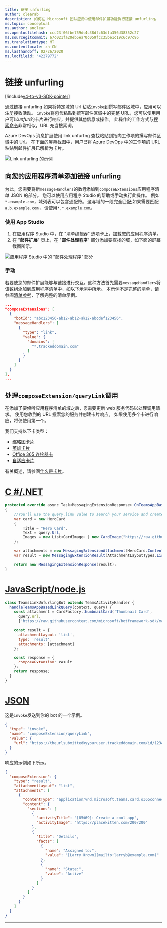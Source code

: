 ```yaml
---
title: 链接 unfurling
author: clearab
description: 如何在 Microsoft 团队应用中使用邮件扩展功能执行链接 unfurling。
ms.topic: conceptual
ms.author: anclear
ms.openlocfilehash: ccc23f06fbe759dc4c38dfc63dfa356d38352c27
ms.sourcegitcommit: 67c021fa20eb5ea70c059fcc35be1c19c6c97c95
ms.translationtype: MT
ms.contentlocale: zh-CN
ms.lasthandoff: 02/26/2020
ms.locfileid: "42279772"
---
```

# <a name="link-unfurling"></a>链接 unfurling

[!include[v4-to-v3-SDK-pointer](~/includes/v4-to-v3-pointer-me.md)]

通过链接 unfurling 如果将特定域的 Url 粘贴`invoke`到撰写邮件区域中，应用可以注册接收活动。 `invoke`将包含粘贴到撰写邮件区域中的完整 URL，您可以使用用户可以*unfurl*的卡片进行响应，并提供其他信息或操作。 此操作的工作方式与[搜索命令](~/messaging-extensions/how-to/search-commands/define-search-command.md)非常相似，URL 充当搜索词。

Azure DevOps 消息扩展使用 link unfurling 查找粘贴到指向工作项的撰写邮件区域中的 Url。 在下面的屏幕截图中，用户已将 Azure DevOps 中的工作项的 URL 粘贴到邮件扩展已解析为卡片。

![Link unfurling 的示例](~/assets/images/compose-extensions/messagingextensions_linkunfurling.png)

## <a name="add-link-unfurling-to-your-app-manifest"></a>向您的应用程序清单添加链接 unfurling

为此，您需要将新`messageHandlers`的数组添加到`composeExtensions`应用程序清单 JSON 的部分。 您可以使用应用程序 Studio 的帮助或手动执行此操作。 例如`*.example.com`，域列表可以包含通配符。 这与域的一段完全匹配;如果需要匹配`a.b.example.com` ，请使用`*.*.example.com`。

### <a name="using-app-studio"></a>使用 App Studio

1. 在应用程序 Studio 中，在 "清单编辑器" 选项卡上，加载您的应用程序清单。
1. 在 "**邮件扩展**" 页上，在 "**邮件处理程序**" 部分添加要查找的域，如下面的屏幕截图所示。

![应用程序 Studio 中的 "邮件处理程序" 部分](~/assets/images/link-unfurling.png)

### <a name="manually"></a>手动

若要使您的邮件扩展能够与链接进行交互，这种方法首先需要`messageHandlers`将该数组添加到应用程序清单中，如以下示例中所示。 本示例不是完整的清单，请参阅[清单参考](~/resources/schema/manifest-schema.md)，了解完整的清单示例。

```json
...
"composeExtensions": [
  {
    "botId": "abc123456-ab12-ab12-ab12-abcdef123456",
    "messageHandlers": [
      {
        "type": "link",
        "value": {
          "domains": [
            "*.trackeddomain.com"
          ]
        }
      }
    ]
  }
],
...
```

## <a name="handle-the-composeextensionquerylink-invoke"></a>处理`composeExtension/queryLink`调用

在添加了要侦听应用程序清单的域之后，您需要更新 web 服务代码以处理调用请求。 使用您收到的 URL 搜索您的服务并创建卡片响应。 如果使用多个卡进行响应，将仅使用第一个。

我们支持以下卡类型：

* [缩略图卡片](~/task-modules-and-cards/cards/cards-reference.md#thumbnail-card)
* [英雄卡片](~/task-modules-and-cards/cards/cards-reference.md#hero-card)
* [Office 365 连接器卡](~/task-modules-and-cards/cards/cards-reference.md#office-365-connector-card)
* [自适应卡片](~/task-modules-and-cards/cards/cards-reference.md#adaptive-card)

有关概述，请参阅[什么是卡片](~/task-modules-and-cards/what-are-cards.md)。

# <a name="cnet"></a>[C #/.NET](#tab/dotnet)

```csharp
protected override async Task<MessagingExtensionResponse> OnTeamsAppBasedLinkQueryAsync(ITurnContext<IInvokeActivity> turnContext, AppBasedLinkQuery query, CancellationToken cancellationToken)
{
    //You'll use the query.link value to search your service and create a card response
    var card = new HeroCard
    {
        Title = "Hero Card",
        Text = query.Url,
        Images = new List<CardImage> { new CardImage("https://raw.githubusercontent.com/microsoft/botframework-sdk/master/icon.png") },
    };

    var attachments = new MessagingExtensionAttachment(HeroCard.ContentType, null, card);
    var result = new MessagingExtensionResult(AttachmentLayoutTypes.List, "result", new[] { attachments }, null, "test unfurl");

    return new MessagingExtensionResponse(result);
}
```

# <a name="javascriptnodejs"></a>[JavaScript/node.js](#tab/javascript)

```javascript
class TeamsLinkUnfurlingBot extends TeamsActivityHandler {
  handleTeamsAppBasedLinkQuery(context, query) {
    const attachment = CardFactory.thumbnailCard('Thumbnail Card',
      query.url,
      ['https://raw.githubusercontent.com/microsoft/botframework-sdk/master/icon.png']);

    const result = {
      attachmentLayout: 'list',
      type: 'result',
      attachments: [attachment]
    };

    const response = {
      composeExtension: result
    };
    return response;
  }
}
```

# <a name="json"></a>[JSON](#tab/json)

这是`invoke`发送到你的 bot 的一个示例。

```json
{
  "type": "invoke",
  "name": "composeExtension/queryLink",
  "value": {
    "url": "https://theurlsubmittedbyyouruser.trackeddomain.com/id/1234"
  }
}
```

响应的示例如下所示。

```json
{
  "composeExtension": {
    "type": "result",
    "attachmentLayout": "list",
    "attachments": [
      {
        "contentType": "application/vnd.microsoft.teams.card.o365connector",
        "content": {
          "sections": [
            {
              "activityTitle": "[85069]: Create a cool app",
              "activityImage": "https://placekitten.com/200/200"
            },
            {
              "title": "Details",
              "facts": [
                {
                  "name": "Assigned to:",
                  "value": "[Larry Brown](mailto:larryb@example.com)"
                },
                {
                  "name": "State:",
                  "value": "Active"
                }
              ]
            }
          ]
        }
      }
    ]
  }
}
```

* * *
